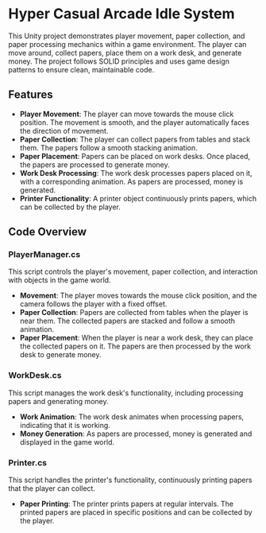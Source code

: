 # Hyper Casual Arcade Idle System

This Unity project demonstrates player movement, paper collection, and paper processing mechanics within a game environment. The player can move around, collect papers, place them on a work desk, and generate money. The project follows SOLID principles and uses game design patterns to ensure clean, maintainable code.

## Features

- **Player Movement**: The player can move towards the mouse click position. The movement is smooth, and the player automatically faces the direction of movement.
- **Paper Collection**: The player can collect papers from tables and stack them. The papers follow a smooth stacking animation.
- **Paper Placement**: Papers can be placed on work desks. Once placed, the papers are processed to generate money.
- **Work Desk Processing**: The work desk processes papers placed on it, with a corresponding animation. As papers are processed, money is generated.
- **Printer Functionality**: A printer object continuously prints papers, which can be collected by the player.

## Code Overview

### PlayerManager.cs
This script controls the player's movement, paper collection, and interaction with objects in the game world.

- **Movement**: The player moves towards the mouse click position, and the camera follows the player with a fixed offset.
- **Paper Collection**: Papers are collected from tables when the player is near them. The collected papers are stacked and follow a smooth animation.
- **Paper Placement**: When the player is near a work desk, they can place the collected papers on it. The papers are then processed by the work desk to generate money.

### WorkDesk.cs
This script manages the work desk's functionality, including processing papers and generating money.

- **Work Animation**: The work desk animates when processing papers, indicating that it is working.
- **Money Generation**: As papers are processed, money is generated and displayed in the game world.

### Printer.cs
This script handles the printer's functionality, continuously printing papers that the player can collect.

- **Paper Printing**: The printer prints papers at regular intervals. The printed papers are placed in specific positions and can be collected by the player.
